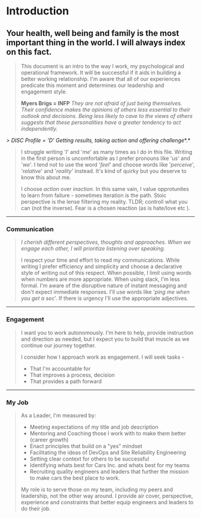 # Introduction

Your health, well being and family is the most important thing in the world. I will always index on this fact.
---
> This document is an intro to the way I work, my psychological and operational framework. It will be successful if it aids in building a better working relationship. I'm aware that all of our experiences predicate this moment and determines our leadership and engagement style.
>
> **Myers Brigs = INFP**
*They are not afraid of just being themselves. Their confidence makes the opinions of others less essential to their outlook and decisions. Being less likely to cave to the views of others suggests that these personalities have a greater tendency to act independently.*
>
*> *DISC Profile = 'D'**
*Getting results, taking action and offering challenge**.* 
>
> I struggle writing '*I*' and '*me*' as many times as I do in this file. Writing in the first person is uncomfortable as I prefer pronouns like '*us*' and '*we*'. I tend not to use the word '*feel*' and choose words like '*perceive*', '*relative*' and '*reality*' instead. It's kind of quirky but you deserve to know this about me.
>
> I choose *action* over *inaction*. In this same vain, I value opprotunites to learn from failure - sometimes iteration is the path. Stoic perspective is the lense filtering my reality. TLDR; controll what you can (not the inverse). Fear is a chosen reaction (as is hate/love etc ).  
---
### Communication
> *I cherish different perspectives, thoughts and approaches. When we engage each other, I will prioritize listening over speaking.*
>
> I respect your time and effort to read my communications. While writing I prefer efficiency and simplicity and choose a declarative style of writing out of this respect. When possible, I limit using words when numbers are more appropriate. When using slack, I'm less formal. I'm aware of the disruptive nature of instant messaging and don't expect immediate responses. I'll use words like '*ping me when you get a sec*'. If there is urgency I'll use the appropriate adjectives.
---
### Engagement
> I want you to work autonomously. I'm here to help, provide instruction and direction as needed, but I expect you to build that muscle as we continue our journey together.
>
> I consider how I approach work as engagement. I will seek tasks -
> * That I'm accountable for
> * That improves a process, decision
> * That provides a path forward
---

### My Job
> As a Leader, I'm measured by:
> * Meeting expectations of my title and job description
> * Mentoring and Coaching those I work with to make them better (career growth)
> * Enact principles that build on a "yes” mindset
> * Facilitating the ideas of DevOps and Site Reliability Engineering
> * Setting clear context for others to be successful
> * Identifying whats best for Cars Inc. and whats best for my teams
> * Recruiting quality engineers and leaders that further the mission to make cars the best place to work.
> 
> My role is to serve those on my team, including my peers and leadership, not the other way around.  I provide air cover, perspective, experience and constraints that better equip engineers and leaders to do their job.
> 









